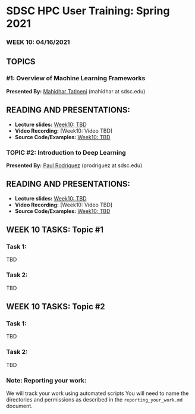 # SDSC HPC User Training: Spring 2021

###  WEEK 10: 04/16/2021

## TOPICS 
### #1: Overview of Machine Learning Frameworks
**Presented By:** [Mahidhar Tatineni](https://www.sdsc.edu/research/researcher_spotlight/tatineni_mahidhar.html) (mahidhar at  sdsc.edu)

## READING AND PRESENTATIONS:

* **Lecture slides:** [Week10: TBD]()
* **Video Recording:** [Week10: Video TBD]
* **Source Code/Examples:** [Week10: TBD]()


### TOPIC #2: Introduction to Deep Learning
**Presented By:** [Paul Rodriquez](https://www.linkedin.com/in/paul-rodriguez-76ba43158/) (prodriguez at sdsc.edu)

## READING AND PRESENTATIONS:

* **Lecture slides:** [Week10: TBD]()
* **Video Recording:** [Week10: Video TBD]
* **Source Code/Examples:** [Week10: TBD]()



## WEEK 10 TASKS: Topic #1

### Task 1: 
TBD

### Task 2:
TBD

## WEEK 10 TASKS: Topic #2

### Task 1: 
TBD

### Task 2:
TBD



### Note: Reporting your work:
We will track your work using automated scripts
You will need to name the directories and permissions as described in the ``reporting_your_work.md`` document.
